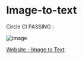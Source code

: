 # Image-to-text

Circle CI PASSING : 

![image](https://user-images.githubusercontent.com/55132850/156420899-0779f17c-6beb-4aee-b9db-68952264813e.png)

[Website - Image to Text](https://imagetotext16.herokuapp.com/)
